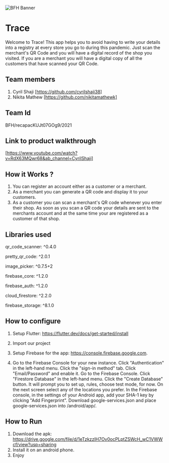 ![BFH Banner](https://trello-attachments.s3.amazonaws.com/542e9c6316504d5797afbfb9/542e9c6316504d5797afbfc1/39dee8d993841943b5723510ce663233/Frame_19.png)
# Trace
Welcome to Trace! This app helps you to avoid having to write your details into a registry at every store you go to during this pandemic. Just scan the merchant's QR Code and you will have a digital record of the shop you visited. If you are a merchant you will have a digital copy of all the customers that have scanned your QR Code.
## Team members
1. Cyril Shaji [https://github.com/cyrilshaji38]
2. Nikita Mathew [https://github.com/nikitamathewk]
## Team Id
BFH/recapacKUJt07GOg9/2021
## Link to product walkthrough
[https://www.youtube.com/watch?v=RdX63MQwr68&ab_channel=CyrilShaji]
## How it Works ?
1. You can register an account either as a customer or a merchant. 
2. As a merchant you can generate a QR code and display it to your customers.
3. As a customer you can scan a merchant's QR code whenever you enter their shop. As soon as you scan a QR code your details are sent to the merchants account and at the same time your are registered as a customer of that shop.
## Libraries used
qr_code_scanner: ^0.4.0

pretty_qr_code: ^2.0.1

image_picker: ^0.7.5+2

firebase_core: ^1.2.0

firebase_auth: ^1.2.0

cloud_firestore: ^2.2.0

firebase_storage: ^8.1.0
## How to configure
1. Setup Flutter: https://flutter.dev/docs/get-started/install

2. Import our project

3. Setup Firebase for the app: https://console.firebase.google.com.

4. Go to the Firebase Console for your new instance. Click "Authentication" in the left-hand menu. Click the "sign-in method" tab. Click "Email/Password" and enable it.
Go to the Firebase Console. Click "Firestore Database" in the left-hand menu. Click the "Create Database" button. It will prompt you to set up, rules, choose test mode, for now.
On the next screen select any of the locations you prefer. In the Firebase console, in the settings of your Android app, add your SHA-1 key by clicking "Add Fingerprint". Download google-services.json and place google-services.json into /android/app/.
## How to Run
1. Download the apk: https://drive.google.com/file/d/1eTzkzzIH7Ov0ocPLptZSWcH_wC1VWWcf/view?usp=sharing
2. Install it on an android phone.
3. Enjoy

